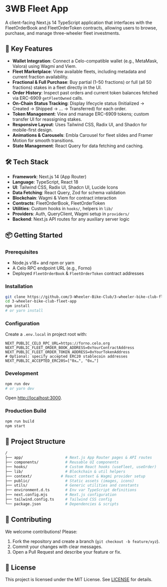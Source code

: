 # 3WB Fleet App

A client-facing Next.js 14 TypeScript application that interfaces with the FleetOrderBook and FleetOrderToken contracts, allowing users to browse, purchase, and manage three-wheeler fleet investments.

## 🚀 Key Features

- **Wallet Integration**: Connect a Celo-compatible wallet (e.g., MetaMask, Valora) using Wagmi and Viem.
- **Fleet Marketplace**: View available fleets, including metadata and current fraction availability.
- **Fractional & Full Purchase**: Buy partial (1–50 fractions) or full (all 50 fractions) stakes in a fleet directly in the UI.
- **Order History**: Inspect past orders and current token balances fetched via ERC-6909 `getFleetOwned` calls.
- **On-Chain Status Tracking**: Display lifecycle status (Initialized → Created → Shipped → … → Transferred) for each order.
- **Token Management**: View and manage ERC-6909 tokens; custom transfer UI for reassigning stakes.
- **Responsive Layout**: Uses Tailwind CSS, Radix UI, and Shadcn for mobile-first design.
- **Animations & Carousels**: Embla Carousel for fleet slides and Framer Motion for smooth transitions.
- **State Management**: React Query for data fetching and caching.

## 🛠 Tech Stack

- **Framework**: Next.js 14 (App Router)  
- **Language**: TypeScript, React 18  
- **UI**: Tailwind CSS, Radix UI, Shadcn UI, Lucide Icons  
- **Data Fetching**: React Query, Zod for schema validation  
- **Blockchain**: Wagmi & Viem for contract interaction  
- **Contracts**: FleetOrderBook, FleetOrderToken  
- **Utilities**: Custom hooks in `hooks/`, helpers in `lib/`  
- **Providers**: Auth, QueryClient, Wagmi setup in `providers/`
- **Backend**: Next.js API routes for any auxiliary server logic  

## 📦 Getting Started

### Prerequisites

- Node.js v18+ and npm or yarn
- A Celo RPC endpoint URL (e.g., Forno)
- Deployed `FleetOrderBook` & `FleetOrderToken` contract addresses

### Installation

```bash
git clone https://github.com/3-Wheeler-Bike-Club/3-wheeler-bike-club-fleet-app.git
cd 3-wheeler-bike-club-fleet-app
npm install
# or yarn install
```

### Configuration

Create a `.env.local` in project root with:

```env
NEXT_PUBLIC_CELO_RPC_URL=https://forno.celo.org
NEXT_PUBLIC_FLEET_ORDER_BOOK_ADDRESS=0xYourContractAddress
NEXT_PUBLIC_FLEET_ORDER_TOKEN_ADDRESS=0xYourTokenAddress
# Optional: specify accepted ERC20 stablecoin addresses
NEXT_PUBLIC_ACCEPTED_ERC20S=["0x…", "0x…"]
```

### Development

```bash
npm run dev
# or yarn dev
```

Open [http://localhost:3000](http://localhost:3000).

### Production Build

```bash
npm run build
npm start
```

## 📁 Project Structure

```bash
/
├── app/                   # Next.js App Router pages & API routes
├── components/            # Reusable UI components
├── hooks/                 # Custom React hooks (useFleet, useOrder)
├── lib/                   # Blockchain & util helpers
├── context/             # React context & Wagmi provider setup
├── public/                # Static assets (images, icons)
├── utils/                 # Generic utilities and constants
├── environment.d.ts       # Env var TypeScript definitions
├── next.config.mjs        # Next.js configuration
├── tailwind.config.ts     # Tailwind CSS config
└── package.json           # Dependencies & scripts
```

## 🤝 Contributing

We welcome contributions! Please:
1. Fork the repository and create a branch (`git checkout -b feature/xyz`).
2. Commit your changes with clear messages.
3. Open a Pull Request and describe your feature or fix.

## 📄 License

This project is licensed under the MIT License. See [LICENSE](LICENSE) for details.
```